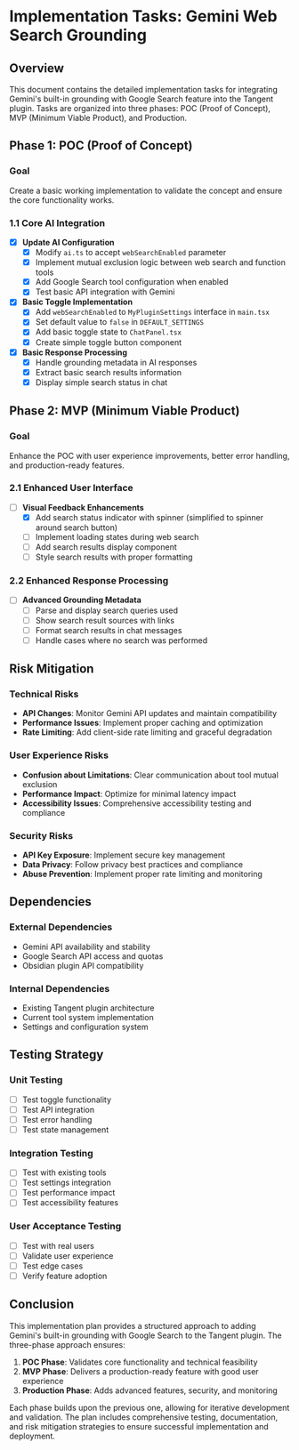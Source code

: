 # Implementation Tasks: Gemini Web Search Grounding

## Overview
This document contains the detailed implementation tasks for integrating Gemini's built-in grounding with Google Search feature into the Tangent plugin. Tasks are organized into three phases: POC (Proof of Concept), MVP (Minimum Viable Product), and Production.

## Phase 1: POC (Proof of Concept)

### Goal
Create a basic working implementation to validate the concept and ensure the core functionality works.

### 1.1 Core AI Integration
- [X] **Update AI Configuration**
  - [X] Modify `ai.ts` to accept `webSearchEnabled` parameter
  - [X] Implement mutual exclusion logic between web search and function tools
  - [X] Add Google Search tool configuration when enabled
  - [X] Test basic API integration with Gemini

- [X] **Basic Toggle Implementation**
  - [X] Add `webSearchEnabled` to `MyPluginSettings` interface in `main.tsx`
  - [X] Set default value to `false` in `DEFAULT_SETTINGS`
  - [X] Add basic toggle state to `ChatPanel.tsx`
  - [X] Create simple toggle button component

- [X] **Basic Response Processing**
  - [X] Handle grounding metadata in AI responses
  - [X] Extract basic search results information
  - [X] Display simple search status in chat

## Phase 2: MVP (Minimum Viable Product)

### Goal
Enhance the POC with user experience improvements, better error handling, and production-ready features.

### 2.1 Enhanced User Interface

- [ ] **Visual Feedback Enhancements**
  - [X] Add search status indicator with spinner (simplified to spinner around search button)
  - [ ] Implement loading states during web search
  - [ ] Add search results display component
  - [ ] Style search results with proper formatting

### 2.2 Enhanced Response Processing
- [ ] **Advanced Grounding Metadata**
  - [ ] Parse and display search queries used
  - [ ] Show search result sources with links
  - [ ] Format search results in chat messages
  - [ ] Handle cases where no search was performed

## Risk Mitigation

### Technical Risks
- **API Changes**: Monitor Gemini API updates and maintain compatibility
- **Performance Issues**: Implement proper caching and optimization
- **Rate Limiting**: Add client-side rate limiting and graceful degradation

### User Experience Risks
- **Confusion about Limitations**: Clear communication about tool mutual exclusion
- **Performance Impact**: Optimize for minimal latency impact
- **Accessibility Issues**: Comprehensive accessibility testing and compliance

### Security Risks
- **API Key Exposure**: Implement secure key management
- **Data Privacy**: Follow privacy best practices and compliance
- **Abuse Prevention**: Implement proper rate limiting and monitoring

## Dependencies

### External Dependencies
- Gemini API availability and stability
- Google Search API access and quotas
- Obsidian plugin API compatibility

### Internal Dependencies
- Existing Tangent plugin architecture
- Current tool system implementation
- Settings and configuration system

## Testing Strategy

### Unit Testing
- [ ] Test toggle functionality
- [ ] Test API integration
- [ ] Test error handling
- [ ] Test state management

### Integration Testing
- [ ] Test with existing tools
- [ ] Test settings integration
- [ ] Test performance impact
- [ ] Test accessibility features

### User Acceptance Testing
- [ ] Test with real users
- [ ] Validate user experience
- [ ] Test edge cases
- [ ] Verify feature adoption

## Conclusion

This implementation plan provides a structured approach to adding Gemini's built-in grounding with Google Search to the Tangent plugin. The three-phase approach ensures:

1. **POC Phase**: Validates core functionality and technical feasibility
2. **MVP Phase**: Delivers a production-ready feature with good user experience
3. **Production Phase**: Adds advanced features, security, and monitoring

Each phase builds upon the previous one, allowing for iterative development and validation. The plan includes comprehensive testing, documentation, and risk mitigation strategies to ensure successful implementation and deployment. 